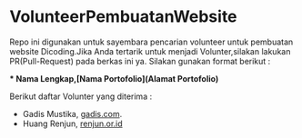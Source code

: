 # VolunteerPembuatanWebsite
Repo ini digunakan untuk sayembara pencarian volunteer untuk pembuatan website Dicoding.Jika Anda tertarik untuk menjadi Volunter,silakan lakukan PR(Pull-Request) pada berkas ini ya. Silakan gunakan format berikut :

**\* Nama Lengkap,[Nama Portofolio](Alamat Portofolio)**

Berikut daftar Volunter yang diterima : 
* Gadis Mustika, [gadis.com](https://gadis.com).
* Huang Renjun, [renjun.or.id](https://instagram.com/@yellow_3to3)
